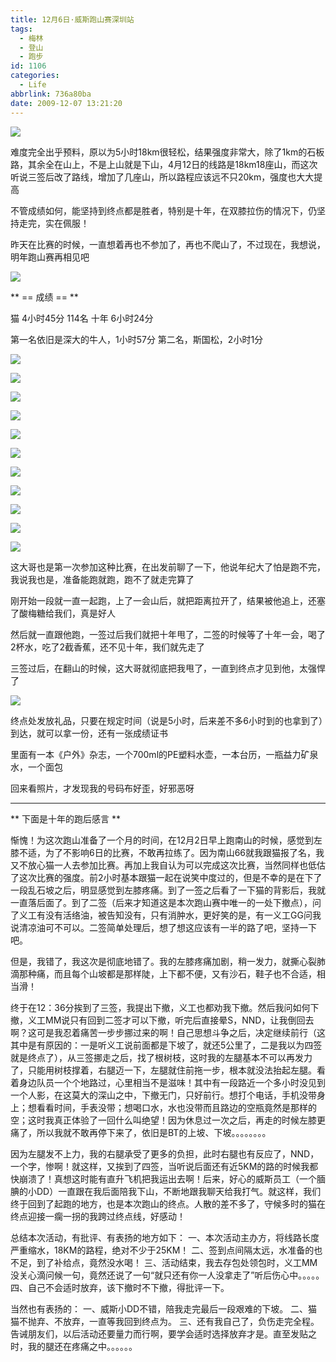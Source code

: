 ```yaml
---
title: 12月6日·威斯跑山赛深圳站
tags:
  - 梅林
  - 登山
  - 跑步
id: 1106
categories:
  - Life
abbrlink: 736a80ba
date: 2009-12-07 13:21:20
---
```

![](/images/2009/12/07_07_180622_6876.jpg)

难度完全出乎预料，原以为5小时18km很轻松，结果强度非常大，除了1km的石板路，其余全在山上，不是上山就是下山，4月12日的线路是18km18座山，而这次听说三签后改了路线，增加了几座山，所以路程应该远不只20km，强度也大大提高

不管成绩如何，能坚持到终点都是胜者，特别是十年，在双膝拉伤的情况下，仍坚持走完，实在佩服！

昨天在比赛的时候，一直想着再也不参加了，再也不爬山了，不过现在，我想说，明年跑山赛再相见吧
<!--more-->
![](/images/2009/12/07_201011300108324043_6877.jpg)

** == 成绩 == **

猫 4小时45分 114名
十年 6小时24分

第一名依旧是深大的牛人，1小时57分
第二名，斯国松，2小时1分

![](/images/2009/12/07_08_105615_6878.jpg)

![](/images/2009/12/07_08_105615_0_6879.jpg)

![](/images/2009/12/07_08_105615_1_6880.jpg)

![](/images/2009/12/07_08_105615_2_6881.jpg)

![](/images/2009/12/07_08_105615_3_6882.jpg)

![](/images/2009/12/07_08_105615_4_6883.jpg)

![](/images/2009/12/07_08_105615_5_6884.jpg)

![](/images/2009/12/07_08_105615_6_6885.jpg)

![](/images/2009/12/07_08_105615_7_6886.jpg)

![](/images/2009/12/07_08_105615_9_6887.jpg)

![](/images/2009/12/07_08_110053_6888.jpg)

这大哥也是第一次参加这种比赛，在出发前聊了一下，他说年纪大了怕是跑不完，我说我也是，准备能跑就跑，跑不了就走完算了

刚开始一段就一直一起跑，上了一会山后，就把距离拉开了，结果被他追上，还塞了酸梅糖给我们，真是好人

然后就一直跟他跑，一签过后我们就把十年甩了，二签的时候等了十年一会，喝了2杯水，吃了2截香蕉，还不见十年，我们就先走了

三签过后，在翻山的时候，这大哥就彻底把我甩了，一直到终点才见到他，太强悍了

![](/images/2009/12/07_08_111014_6889.jpg)

终点处发放礼品，只要在规定时间（说是5小时，后来差不多6小时到的也拿到了）到达，就可以拿一份，还有一张成绩证书

里面有一本《户外》杂志，一个700ml的PE塑料水壶，一本台历，一瓶益力矿泉水，一个面包

回来看照片，才发现我的号码布好歪，好邪恶呀

---

** 下面是十年的跑后感言 **

惭愧！为这次跑山准备了一个月的时间，在12月2日早上跑南山的时候，感觉到左膝不适，为了不影响6日的比赛，不敢再拉练了。因为南山66就我跟猫报了名，我又不放心猫一人去参加比赛。再加上我自认为可以完成这次比赛，当然同样也低估了这次比赛的强度。前2小时基本跟猫一起在说笑中度过的，但是不幸的是在下了一段乱石坡之后，明显感觉到左膝疼痛。到了一签之后看了一下猫的背影后，我就一直落后面了。到了二签（后来才知道这是本次跑山赛中唯一的一处下撤点），问了义工有没有活络油，被告知没有，只有消肿水，更好笑的是，有一义工GG问我说清凉油可不可以。二签简单处理后，想了想这应该有一半的路了吧，坚持一下吧。

但是，我错了，我这次是彻底地错了。我的左膝疼痛加剧，稍一发力，就撕心裂肺滴那种痛，而且每个山坡都是那样陡，上下都不便，又有沙石，鞋子也不合适，相当滑！

终于在12：36分挨到了三签，我提出下撤，义工也都劝我下撤。然后我问如何下撤，义工MM说只有回到二签才可以下撤，听完后直接晕S，NND，让我倒回去啊？这可是我忍着痛苦一步步挪过来的啊！自己思想斗争之后，决定继续前行（这其中是有原因的：一是听义工说前面都是下坡了，就还5公里了，二是我以为四签就是终点了），从三签挪走之后，找了根树枝，这时我的左腿基本不可以再发力了，只能用树枝撑着，右腿迈一下，左腿就住前拖一步，根本就没法抬起左腿。看着身边队员一个个地路过，心里相当不是滋味！其中有一段路近一个多小时没见到一个人影，在这莫大的深山之中，下撤无门，只好前行。想打个电话，手机没带身上；想看看时间，手表没带；想喝口水，水也没带而且路边的空瓶竟然是那样的空；这时我真正体验了一回什么叫绝望！因为休息过一次之后，再走的时候左膝更痛了，所以我就不敢再停下来了，依旧是BT的上坡、下坡。。。。。。。。

因为左腿发不上力，我的右腿承受了更多的负担，此时右腿也有反应了，NND，一个字，惨啊！就这样，又挨到了四签，当听说后面还有近5KM的路的时候我都快崩溃了！真想这时能有直升飞机把我运出去啊！后来，好心的威斯员工（一个腼腆的小DD）一直跟在我后面陪我下山，不断地跟我聊天给我打气。就这样，我们终于回到了起跑的地方，也是本次跑山的终点。人散的差不多了，守候多时的猫在终点迎接一瘸一拐的我跨过终点线，好感动！

总结本次活动，有批评、有表扬的地方如下：
一、本次活动主办方，将线路长度严重缩水，18KM的路程，绝对不少于25KM！
二、签到点间隔太远，水准备的也不足，到了补给点，竟然没水喝！
三、活动结束，我去存包处领包时，义工MM没关心滴问候一句，竟然还说了一句&ldquo;就只还有你一人没拿走了&rdquo;听后伤心中。。。。。
四、自己不会适时放弃，该下撤时不下撤，得批评一下。

当然也有表扬的：
一、威斯小DD不错，陪我走完最后一段艰难的下坡。
二、猫猫不抛弃、不放弃，一直等我回到终点为。
三、还有我自己了，负伤走完全程。
告诫朋友们，以后活动还要量力而行啊，要学会适时选择放弃才是。直至发贴之时，我的腿还在疼痛之中。。。。。。